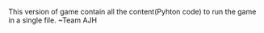 This version of game contain all the content(Pyhton code) to run the game in a single file.
~Team AJH
